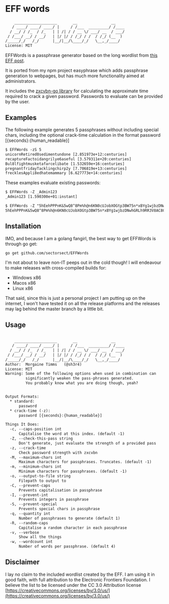 # EFF words

```txt
    ___________________       __               __
   / ____/ ____/ ____/ |     / /___  _________/ /____
  / __/ / /_  / /_   | | /| / / __ \/ ___/ __  / ___/
 / /___/ __/ / __/   | |/ |/ / /_/ / /  / /_/ (__  )
/_____/_/   /_/      |__/|__/\____/_/   \__,_/____/
License: MIT
```

EFFWords is a passphrase generator based on the long wordlist from [this EFF post](https://www.eff.org/dice).

It is ported from my npm project easyphrase which adds passphrase generation to webpages, but has much more functionality aimed at administrators.

It includes the [zxcvbn-go library](https://github.com/nbutton23/zxcvbn-go) for calculating the approximate time required to crack a given password. Passwords to evaluate can be provided by the user.

## Examples

The following example generates 5 passphrases without including special chars, including the optional crack-time calculation in the format password [{seconds}:{human_readable}]

``` txt
$ EFFWords -zS 5
unicornRetired0sedimentundone [2.851973e+12:centuries]
recaptureFactoidangrilye6aseful [3.579311e+20:centuries]
Bul8lfightmusketafarcelibate [1.532659e+16:centuries]
pregnantfridayTacklingchirp2y [7.706819e+13:centuries]
frecklesAppli8edhatemammary [6.627773e+14:centuries]
```

These examples evaluate existing passwords:

``` txt
$ EFFWords -Z _Admin123
_Admin123 [1.590300e+01:instant]

$ EFFWords -Z "5hEehPPPnK&5wQ8^8Pm%h@n6KN0cUJobXOGtp3BW75n*xBYg1wjbzDNwhGRLh9RR3V8AC8CRdXOozsR4v^VzkV"
5hEehPPPnK&5wQ8^8Pm%h@n6KN0cUJobXOGtp3BW75n*xBYg1wjbzDNwhGRLh9RR3V8AC8CRdXOozsR4v^VzkV [3.240504e+137:centuries]
```

## Installation

IMO, and because I am a golang fangirl, the best way to get EFFWords is through go get:

``` txt
go get github.com/sectorsect/EFFWords
```

I'm not about to leave non-IT peeps out in the cold though!
I will endeavour to make releases with cross-compiled builds for:

* Windows x86
* Macos   x86
* Linux   x86

That said, since this is just a personal project I am putting up on the internet, I won't have tested it on all the release platforms and the releases may lag behind the master branch by a little bit.

## Usage

``` txt

    ___________________       __               __
   / ____/ ____/ ____/ |     / /___  _________/ /____
  / __/ / /_  / /_   | | /| / / __ \/ ___/ __  / ___/
 / /___/ __/ / __/   | |/ |/ / /_/ / /  / /_/ (__  )
/_____/_/   /_/      |__/|__/\____/_/   \__,_/____/
Author:  Morgaine Timms   (@sh3r4)
License: MIT
Warning: Some of the following options when used in combination can
         significantly weaken the pass-phrases generated.
         You probably know what you are doing though, yeah?


Output Formats:
  * standard:
      password
  * crack-time (-z):
      password [{seconds}:{human_readable}]

Things It Does:
  -c, --caps-position int
      Capitalise the word at this index. (default -1)
  -Z, --check-this-pass string
      Don't generate, just evaluate the strength of a provided pass
  -z, --crack-time
      Check password strength with zxcvbn
  -M, --maximum-chars int
      Maximum characters for passphrases. Truncates. (default -1)
  -m, --minimum-chars int
      Minimum characters for passphrases. (default -1)
  -o, --output-to-file string
      Filepath to output to
  -C, --prevent-caps
      Prevents capitalisation in passphrase
  -I, --prevent-int
      Prevents integers in passphrase
  -S, --prevent-special
      Prevents special chars in passphrase
  -q, --quantity int
      Number of passphrases to generate (default 1)
  -R, --random-caps
      Capitalise a random character in each passphrase
  -v, --verbose
      Show all the things
  -w, --wordcount int
      Number of words per passphrase. (default 4)
```

## Disclaimer

I lay no claim to the included wordlist created by the EFF. I am using it in good faith, with full attribution to the Electronic Frontiers Foundation. I believe the list to be licensed under the CC 3.0 Attribution license [https://creativecommons.org/licenses/by/3.0/us/](https://creativecommons.org/licenses/by/3.0/us/)